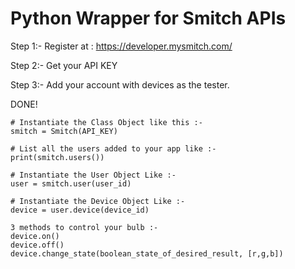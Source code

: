 # Python Wrapper for Smitch APIs

Step 1:-
Register at : https://developer.mysmitch.com/

Step 2:-
Get your API KEY

Step 3:-
Add your account with devices as the tester.

DONE!

```
# Instantiate the Class Object like this :- 
smitch = Smitch(API_KEY)

# List all the users added to your app like :-
print(smitch.users())

# Instantiate the User Object Like :-
user = smitch.user(user_id)

# Instantiate the Device Object Like :-
device = user.device(device_id)

3 methods to control your bulb :-
device.on()
device.off()
device.change_state(boolean_state_of_desired_result, [r,g,b]) 
```

